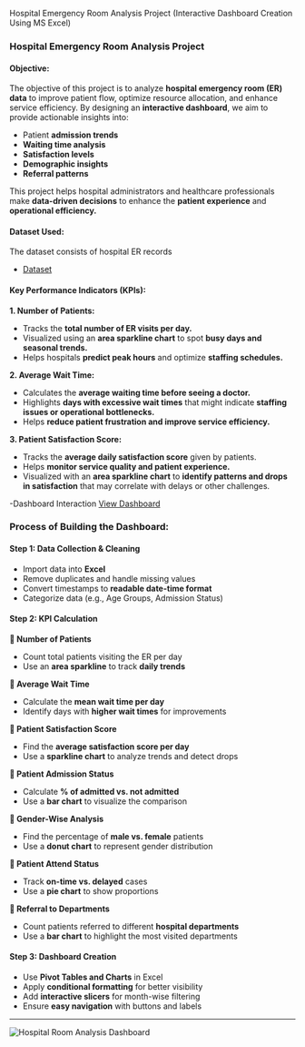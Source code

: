 Hospital Emergency Room Analysis Project (Interactive Dashboard Creation Using MS Excel)
### **Hospital Emergency Room Analysis Project**  

#### **Objective:**  
The objective of this project is to analyze **hospital emergency room (ER) data** to improve patient flow, optimize resource allocation, and enhance service efficiency. By designing an **interactive dashboard**, we aim to provide actionable insights into:  
- Patient **admission trends**  
- **Waiting time analysis**  
- **Satisfaction levels**  
- **Demographic insights**  
- **Referral patterns**  

This project helps hospital administrators and healthcare professionals make **data-driven decisions** to enhance the **patient experience** and **operational efficiency.**  
#### **Dataset Used:**  
The dataset consists of hospital ER records
- <a href="https://github.com/khushi101-code/Hospital-Room-Analysis-Dashboard/blob/main/hospital%20room%20analysis%20project">Dataset</a>


#### **Key Performance Indicators (KPIs):**  
 **1. Number of Patients:**  
- Tracks the **total number of ER visits per day.**  
- Visualized using an **area sparkline chart** to spot **busy days and seasonal trends.**  
- Helps hospitals **predict peak hours** and optimize **staffing schedules.**  

 **2. Average Wait Time:**  
- Calculates the **average waiting time before seeing a doctor.**  
- Highlights **days with excessive wait times** that might indicate **staffing issues or operational bottlenecks.**  
- Helps **reduce patient frustration and improve service efficiency.**  

 **3. Patient Satisfaction Score:**  
- Tracks the **average daily satisfaction score** given by patients.  
- Helps **monitor service quality and patient experience.**  
- Visualized with an **area sparkline chart** to **identify patterns and drops in satisfaction** that may correlate with delays or other challenges.  

-Dashboard Interaction <a href="https://github.com/khushi101-code/Hospital-Room-Analysis-Dashboard/blob/main/Hospital%20Room%20Analysis%20Dashboard.png">View Dashboard</a>

### **Process of Building the Dashboard:**  

#### **Step 1: Data Collection & Cleaning**  
- Import data into **Excel**  
- Remove duplicates and handle missing values  
- Convert timestamps to **readable date-time format**  
- Categorize data (e.g., Age Groups, Admission Status)  

#### **Step 2: KPI Calculation**  
**🔹 Number of Patients**  
- Count total patients visiting the ER per day  
- Use an **area sparkline** to track **daily trends**  

**🔹 Average Wait Time**  
- Calculate the **mean wait time per day**  
- Identify days with **higher wait times** for improvements  

**🔹 Patient Satisfaction Score**  
- Find the **average satisfaction score per day**  
- Use a **sparkline chart** to analyze trends and detect drops  

**🔹 Patient Admission Status**  
- Calculate **% of admitted vs. not admitted**  
- Use a **bar chart** to visualize the comparison  

**🔹 Gender-Wise Analysis**  
- Find the percentage of **male vs. female** patients  
- Use a **donut chart** to represent gender distribution  

**🔹 Patient Attend Status**  
- Track **on-time vs. delayed** cases  
- Use a **pie chart** to show proportions  

**🔹 Referral to Departments**  
- Count patients referred to different **hospital departments**  
- Use a **bar chart** to highlight the most visited departments  

#### **Step 3: Dashboard Creation**  
- Use **Pivot Tables and Charts** in Excel  
- Apply **conditional formatting** for better visibility  
- Add **interactive slicers** for month-wise filtering  
- Ensure **easy navigation** with buttons and labels  

---
![Hospital Room Analysis Dashboard](https://github.com/user-attachments/assets/dbc17f05-c24b-4bd6-a80f-2f612eb2882d)

